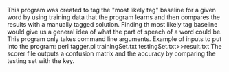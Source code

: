 This program was created to tag the "most likely tag" baseline for a given word by using training data that the program learns and then compares the results with a manually tagged solution. Finding th most likely tag baseline would give us a general idea of what the part of speach of a word could be. This program only takes command line arguments. Example of inputs to put into the program: perl tagger.pl trainingSet.txt testingSet.txt>>result.txt
The scorer file outputs a confusion matrix and the accuracy by comparing the testing set with the key.